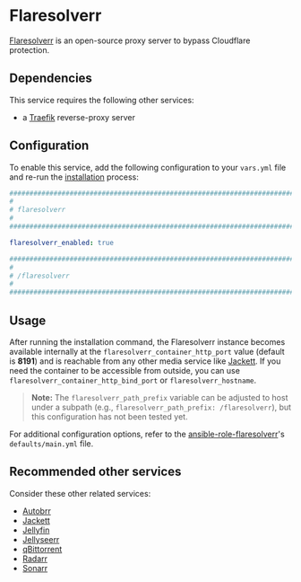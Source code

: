 <!--
SPDX-FileCopyrightText: 2025 MASH project contributors
SPDX-FileCopyrightText: 2025 sudo-Tiz

SPDX-License-Identifier: AGPL-3.0-or-later
-->

# Flaresolverr

[Flaresolverr](https://github.com/FlareSolverr/FlareSolverr) is an open-source proxy server to bypass Cloudflare protection.

## Dependencies

This service requires the following other services:

- a [Traefik](traefik.md) reverse-proxy server

## Configuration

To enable this service, add the following configuration to your `vars.yml` file and re-run the [installation](../installing.md) process:

```yaml
########################################################################
#                                                                      #
# flaresolverr                                                         #
#                                                                      #
########################################################################

flaresolverr_enabled: true

########################################################################
#                                                                      #
# /flaresolverr                                                        #
#                                                                      #
########################################################################
```

## Usage

After running the installation command, the Flaresolverr instance becomes available internally at the `flaresolverr_container_http_port` value (default is **8191**) and is reachable from any other media service like [Jackett](jackett.md). If you need the container to be accessible from outside, you can use `flaresolverr_container_http_bind_port` or `flaresolverr_hostname`.

> **Note:**
> The `flaresolverr_path_prefix` variable can be adjusted to host under a subpath (e.g., `flaresolverr_path_prefix: /flaresolverr`), but this configuration has not been tested yet.

For additional configuration options, refer to the [ansible-role-flaresolverr](https://github.com/sudo-Tiz/ansible-role-flaresolverr)'s `defaults/main.yml` file.

## Recommended other services

Consider these other related services:

- [Autobrr](autobrr.md)
- [Jackett](jackett.md)
- [Jellyfin](jellyfin.md)
- [Jellyseerr](jellyseerr.md)
- [qBittorrent](qbittorrent.md)
- [Radarr](radarr.md)
- [Sonarr](sonarr.md)
